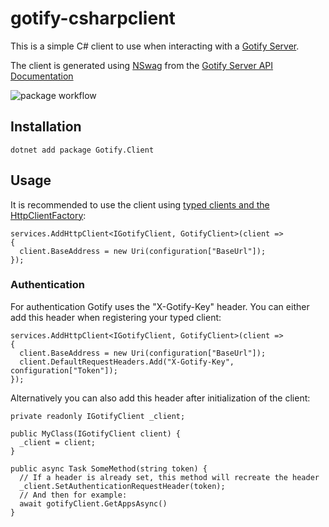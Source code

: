 # gotify-csharpclient
This is a simple C# client to use when interacting with a [Gotify Server](https://github.com/gotify/server).

The client is generated using [NSwag](https://github.com/RicoSuter/NSwag) from the [Gotify Server API Documentation](https://gotify.net/api-docs)

![package workflow](https://github.com/panmau/gotify-csharpclient/actions/workflows/nuget-publish.yml/badge.svg)

## Installation
`dotnet add package Gotify.Client`

## Usage

It is recommended to use the client using [typed clients and the HttpClientFactory](https://docs.microsoft.com/en-us/dotnet/architecture/microservices/implement-resilient-applications/use-httpclientfactory-to-implement-resilient-http-requests#how-to-use-typed-clients-with-ihttpclientfactory):
```
services.AddHttpClient<IGotifyClient, GotifyClient>(client =>
{
  client.BaseAddress = new Uri(configuration["BaseUrl"]);
});
```

### Authentication
For authentication Gotify uses the "X-Gotify-Key" header. You can either add this header when registering your typed client:
```
services.AddHttpClient<IGotifyClient, GotifyClient>(client =>
{
  client.BaseAddress = new Uri(configuration["BaseUrl"]);
  client.DefaultRequestHeaders.Add("X-Gotify-Key", configuration["Token"]);
});
```

Alternatively you can also add this header after initialization of the client:
```
private readonly IGotifyClient _client;

public MyClass(IGotifyClient client) {
  _client = client;
}

public async Task SomeMethod(string token) {
  // If a header is already set, this method will recreate the header
  _client.SetAuthenticationRequestHeader(token);
  // And then for example:
  await gotifyClient.GetAppsAsync()
}
```
